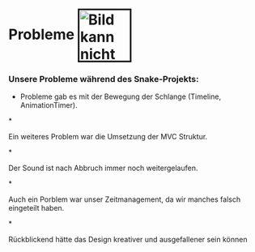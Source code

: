 <h1>Probleme
<img src="https://cdn-icons-png.flaticon.com/512/150/150409.png" height="100" width="100" alt="Bild kann nicht geladen werden." border="3" align="center"></h1>

<h3> Unsere Probleme während des Snake-Projekts:</h3>




* <p>Probleme gab es mit der Bewegung der Schlange (Timeline, AnimationTimer).   
</p> 
* <p>Ein weiteres Problem war die Umsetzung der MVC Struktur.
</p>
* <p>Der Sound ist nach Abbruch immer noch weitergelaufen.
</p> 
* <p>Auch ein Porblem war unser Zeitmanagement, da wir manches falsch eingeteilt haben.   
</p> 
* <p>Rückblickend hätte das Design kreativer und ausgefallener sein können </p> 


